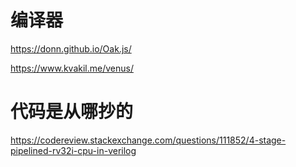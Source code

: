 # 编译器
https://donn.github.io/Oak.js/

https://www.kvakil.me/venus/

# 代码是从哪抄的

https://codereview.stackexchange.com/questions/111852/4-stage-pipelined-rv32i-cpu-in-verilog
